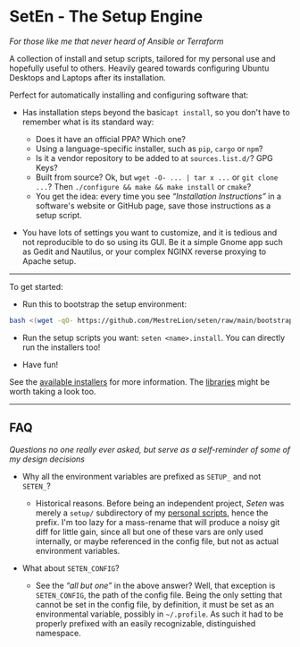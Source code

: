 SetEn - The Setup Engine
==============================================================================

*For those like me that never heard of Ansible or Terraform*

A collection of install and setup scripts, tailored for my personal use and
hopefully useful to others. Heavily geared towards configuring Ubuntu Desktops
and Laptops after its installation.

Perfect for automatically installing and configuring software that:

- Has installation steps beyond the basic`apt install`, so you don't have to
  remember what is its standard way:
  - Does it have an official PPA? Which one?
  - Using a language-specific installer, such as `pip`, `cargo` or `npm`?
  - Is it a vendor repository to be added to at `sources.list.d/`? GPG Keys?
  - Built from source? Ok, but `wget -O- ... | tar x ...` or `git clone ...`?
    Then `./configure && make && make install` or `cmake`?
  - You get the idea: every time you see *“Installation Instructions”* in a
    software's website or GitHub page, save those instructions as a setup script.

- You have lots of settings you want to customize, and it is tedious and not
  reproducible to do so using its GUI. Be it a simple Gnome app such as Gedit
  and Nautilus, or your complex NGINX reverse proxying to Apache setup.

---

To get started:

- Run this to bootstrap the setup environment:

```sh
bash <(wget -qO- https://github.com/MestreLion/seten/raw/main/bootstrap.sh)
```

- Run the setup scripts you want: `seten <name>.install`. You can directly run the installers too!

- Have fun!

See the [available installers](setup.d) for more information.
The [libraries](lib) might be worth taking a look too.

---

FAQ
---
*Questions no one really ever asked, but serve as a self-reminder of some of my design decisions*

- Why all the environment variables are prefixed as `SETUP_` and not `SETEN_`?
  - Historical reasons. Before being an independent project, *Seten* was merely a `setup/`
    subdirectory of my [personal scripts](https://github.com/MestreLion/scripts), hence
    the prefix. I'm too lazy for a mass-rename that will produce a noisy git diff for
    little gain, since all but one of these vars are only used internally, or maybe
    referenced in the config file, but not as actual environment variables.

- What about `SETEN_CONFIG`?
  - See the *“all but one”* in the above answer? Well, that exception is `SETEN_CONFIG`,
    the path of the config file. Being the only setting that cannot be set in the
    config file, by definition, it must be set as an environmental variable, possibly
    in `~/.profile`. As such it had to be properly prefixed with an easily recognizable,
    distinguished namespace.
